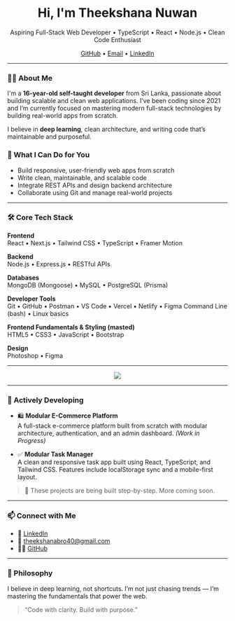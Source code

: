 <h1 align="center">Hi, I'm Theekshana Nuwan</h1>
<p align="center">
  Aspiring Full-Stack Web Developer • TypeScript • React • Node.js • Clean Code Enthusiast
</p>

<div align="center">
  <a href="https://github.com/nuwandev">GitHub</a> • 
  <a href="mailto:theekshanabro40@gmail.com">Email</a> • 
  <a href="https://linkedin.com/in/nuwandev">LinkedIn</a>
</div>

---

### 👨‍💻 About Me

I'm a **16-year-old self-taught developer** from Sri Lanka, passionate about building scalable and clean web applications. I’ve been coding since 2021 and I’m currently focused on mastering modern full-stack technologies by building real-world apps from scratch.

I believe in **deep learning**, clean architecture, and writing code that’s maintainable and purposeful.

### 🎯 What I Can Do for You

- Build responsive, user-friendly web apps from scratch
- Write clean, maintainable, and scalable code
- Integrate REST APIs and design backend architecture
- Collaborate using Git and manage real-world projects

---

### 🛠️ Core Tech Stack

**Frontend**  
React • Next.js • Tailwind CSS • TypeScript • Framer Motion

**Backend**  
Node.js • Express.js • RESTful APIs

**Databases**  
MongoDB (Mongoose) • MySQL • PostgreSQL (Prisma)

**Developer Tools**  
Git • GitHub • Postman • VS Code • Vercel • Netlify • Figma Command Line (bash) • Linux basics

**Frontend Fundamentals & Styling (masted)**  
HTML5 • CSS3 • JavaScript • Bootstrap

**Design**  
Photoshop • Figma

---

<div align="center">
  <img src="https://skillicons.dev/icons?i=ts,js,react,nextjs,nodejs,express,mongodb,mysql,postgresql,tailwind,html,css,git,vscode,figma" />
</div>

---

### 🚧 Actively Developing

- 🛍️ **Modular E-Commerce Platform**  
  A full-stack e-commerce platform built from scratch with modular architecture, authentication, and an admin dashboard. *(Work in Progress)*

- ✅ **Modular Task Manager**  
  A clean and responsive task app built using React, TypeScript, and Tailwind CSS. Features include localStorage sync and a mobile-first layout.

> 🧪 These projects are being built step-by-step. More coming soon.

---

### 📫 Connect with Me

- 💼 [LinkedIn](https://www.linkedin.com/in/nuwandev/)
- 📧 theekshanabro40@gmail.com
- 🧑‍💻 [GitHub](https://github.com/nuwandev)

---

### 🧠 Philosophy

I believe in deep learning, not shortcuts. I’m not just chasing trends — I’m mastering the fundamentals that power the web.

> “Code with clarity. Build with purpose.”

